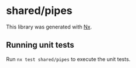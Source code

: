 # shared/pipes

This library was generated with [Nx](https://nx.dev).

## Running unit tests

Run `nx test shared/pipes` to execute the unit tests.
